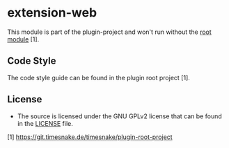 # extension-web

This module is part of the plugin-project and won't run without
the [root module](https://git.timesnake.de/timesnake/plugin-root-project) [1].

## Code Style

The code style guide can be found in the plugin root project [1].

## License

- The source is licensed under the GNU GPLv2 license that can be found in the [LICENSE](LICENSE)
  file.

[1] https://git.timesnake.de/timesnake/plugin-root-project